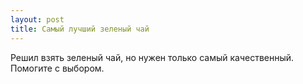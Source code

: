 ```yaml
---
layout: post 
title: Самый лучший зеленый чай 
--- 
```

Решил взять зеленый чай, но нужен только самый качественный. Помогите с выбором.